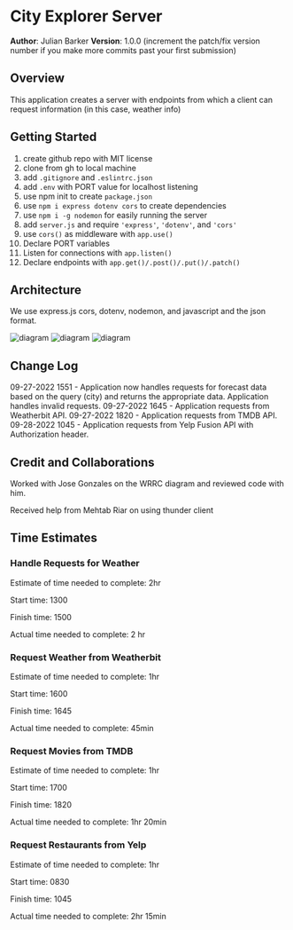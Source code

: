 # City Explorer Server

**Author**: Julian Barker
**Version**: 1.0.0 (increment the patch/fix version number if you make more commits past your first submission)

## Overview

This application creates a server with endpoints from which a client can request information (in this case, weather info)

## Getting Started

1. create github repo with MIT license
2. clone from gh to local machine
3. add `.gitignore` and `.eslintrc.json`
4. add `.env` with PORT value for localhost listening
5. use npm init to create `package.json`
6. use `npm i express dotenv cors` to create dependencies
7. use `npm i -g nodemon` for easily running the server
8. add `server.js` and require `'express'`, `'dotenv'`, and `'cors'`
9. use `cors()` as middleware with `app.use()`
10. Declare PORT variables
11. Listen for connections with `app.listen()`
12. Declare endpoints with `app.get()/.post()/.put()/.patch()`

<!-- What are the steps that a user must take in order to build this app on their own machine and get it running? -->

## Architecture

We use express.js cors, dotenv, nodemon, and javascript and the json format.

![diagram](./imgs/code-301-city-explore-diagram.png)
![diagram](./imgs/code-301-city-explorer-weather-diagram.png)
![diagram](./imgs/code-301-city-explorer-API-diagram.png)

## Change Log

09-27-2022 1551 - Application now handles requests for forecast data based on the query (city) and returns the appropriate data. Application handles invalid requests.
09-27-2022 1645 - Application requests from Weatherbit API.
09-27-2022 1820 - Application requests from TMDB API.
09-28-2022 1045 - Application requests from Yelp Fusion API with Authorization header.

## Credit and Collaborations

Worked with Jose Gonzales on the WRRC diagram and reviewed code with him.

Received help from Mehtab Riar on using thunder client

## Time Estimates

### Handle Requests for Weather

Estimate of time needed to complete: 2hr

Start time: 1300

Finish time: 1500

Actual time needed to complete: 2 hr

### Request Weather from Weatherbit

Estimate of time needed to complete: 1hr

Start time: 1600

Finish time: 1645

Actual time needed to complete: 45min

### Request Movies from TMDB

Estimate of time needed to complete: 1hr

Start time: 1700

Finish time: 1820

Actual time needed to complete: 1hr 20min

### Request Restaurants from Yelp

Estimate of time needed to complete: 1hr

Start time: 0830

Finish time: 1045

Actual time needed to complete: 2hr 15min
